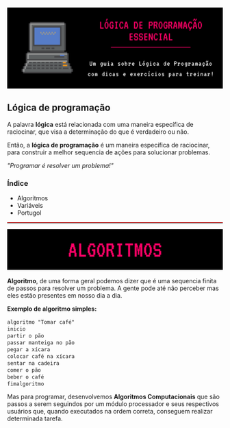 ![Lógica de Programação Essencial.](img/banner.png)



## Lógica de programação

A palavra **lógica** está relacionada com uma maneira específica de raciocinar, que visa a determinação do que é verdadeiro ou não.

Então, a **lógica de programação** é um maneira específica de raciocinar, para construir a melhor sequencia de ações para solucionar problemas.

*"Programar é resolver um problema!"*

### Índice

* Algoritmos
* Variáveis
* Portugol

<hr style="border-top: 1px solid red;">

![Lógica de Programação Essencial.](img/algoritmo.png)

**Algoritmo**, de uma forma geral podemos dizer que é uma sequencia finita de passos para resolver um problema. A gente pode até não perceber mas eles estão presentes em nosso dia a dia.

**Exemplo de algoritmo simples:**
```
algoritmo "Tomar café"
inicio 
partir o pão 
passar manteiga no pão 
pegar a xícara 
colocar café na xícara 
sentar na cadeira 
comer o pão 
beber o café 
fimalgoritmo
```
Mas para programar, desenvolvemos **Algoritmos Computacionais** que são passos a serem seguindos por um módulo processador e seus respectivos usuários que, quando executados na ordem correta, conseguem realizar determinada tarefa.

